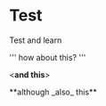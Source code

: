 Test
====

Test and learn

'''
how about this?
'''

<**and this**>
</div>
**although _also_ this**


